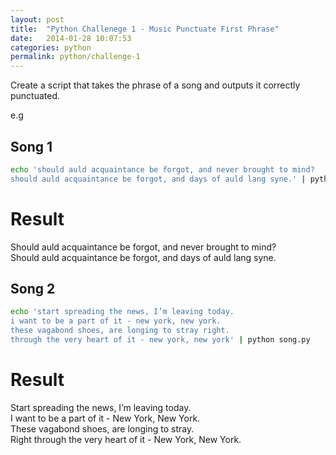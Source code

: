 ```yaml
---
layout: post
title:  "Python Challenege 1 - Music Punctuate First Phrase"
date:   2014-01-28 10:07:53
categories: python
permalink: python/challenge-1 
---
```



Create a script that takes the phrase of a song and outputs it correctly punctuated.

e.g

## Song 1
```bash
echo 'should auld acquaintance be forgot, and never brought to mind? 
should auld acquaintance be forgot, and days of auld lang syne.' | python song.py
```
# Result
Should auld acquaintance be forgot, and never brought to mind?  
Should auld acquaintance be forgot, and days of auld lang syne.  

## Song 2
```bash
echo 'start spreading the news, I’m leaving today. 
i want to be a part of it - new york, new york. 
these vagabond shoes, are longing to stray right. 
through the very heart of it - new york, new york' | python song.py
```
# Result
Start spreading the news, I’m leaving today.  
I want to be a part of it - New York, New York.  
These vagabond shoes, are longing to stray.  
Right through the very heart of it - New York, New York.
